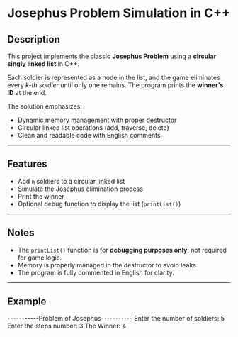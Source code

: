 # Josephus Problem Simulation in C++

## Description

This project implements the classic **Josephus Problem** using a **circular singly linked list** in C++.

Each soldier is represented as a node in the list, and the game eliminates every *k-th soldier* until only one remains. The program prints the **winner's ID** at the end.

The solution emphasizes:

- Dynamic memory management with proper destructor
- Circular linked list operations (add, traverse, delete)
- Clean and readable code with English comments

---

## Features

- Add `n` soldiers to a circular linked list
- Simulate the Josephus elimination process
- Print the winner
- Optional debug function to display the list (`printList()`)

---

## Notes

- The `printList()` function is for **debugging purposes only**; not required for game logic.
- Memory is properly managed in the destructor to avoid leaks.
- The program is fully commented in English for clarity.

---

## Example


-----------Problem of Josephus-----------
Enter the number of soldiers: 5
Enter the steps number: 3
The Winner: 4


